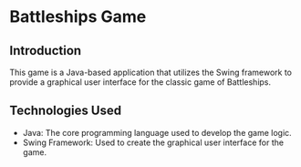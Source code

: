 # Battleships Game

## Introduction
This game is a Java-based application that utilizes the Swing framework to provide a graphical user interface for the classic game of Battleships.

## Technologies Used
- Java: The core programming language used to develop the game logic.
- Swing Framework: Used to create the graphical user interface for the game.
